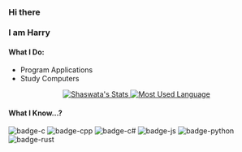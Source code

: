 <h3> Hi there <br><br>
I am Harry </h3>

#### What I Do:
- Program Applications
- Study Computers

<p align="center">
  <a target="_blank" href="https://github.com/HTG-YT" class="rich-diff-level-one">
    <img src="https://github-readme-stats.vercel.app/api?username=HTG-YT&&show_icons=true&count_private=true" alt="Shaswata's Stats" >
  </a>
  <a target="_blank" href="https://github.com/HTG-YT/HTG-YT" class="rich-diff-level-one">
    <img src="https://github-readme-stats.vercel.app/api/top-langs/?username=HTG-YT&layout=compact" alt="Most Used Language" >
  </a>
</p>

#### What I Know...?
![badge-c](https://img.shields.io/badge/Language-C-indigo?style=for-the-badge&logo=C)
![badge-cpp](https://img.shields.io/badge/Language-C++-blue?style=for-the-badge&logo=C%2B%2B)
![badge-c#](https://img.shields.io/badge/Language-C%23-purple?style=for-the-badge&logo=C-Sharp)
![badge-js](https://img.shields.io/badge/Language-Javascript-yellow?style=for-the-badge&logo=javascript)
![badge-python](https://img.shields.io/badge/Language-Python-blue?style=for-the-badge&logo=Python)
![badge-rust](https://img.shields.io/badge/Language-Rust-gold?style=for-the-badge&logo=Rust)
